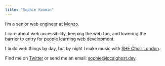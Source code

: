 ```yaml
---
title: "Sophie Koonin"
---
```


I’m a senior web engineer at [Monzo](https://www.monzo.com).

I care about web accessibility, keeping the web fun, and lowering the barrier to entry for people learning web development.

I build web things by day, but by night I make music with [SHE Choir London](https://shechoir.com/london).

Find me on [Twitter](https://twitter.com/type__error) or send me an email: [sophie@localghost.dev](mailto:sophie@localghost.dev).